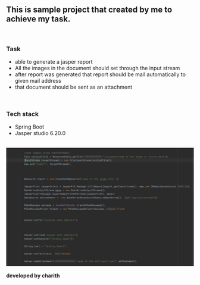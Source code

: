 <h2>This is sample project that created by me to achieve my task.</h2><br>
<h3>Task</h3>
<ul>
<li>able to generate a jasper report</li>
<li>All the images in the document should set through the input stream</li>
<li>after report was generated that report should be mail automatically to given mail address</li>
<li>that document should be sent as an attachment</li>
</ul>

<br>

<h3>Tech stack</h3>
<ul>
<li>Spring Boot</li>
<li>Jasper studio 6.20.0</li>
</ul>

<br>

<img src="src/main/assests/Capture.PNG" alt="">

__developed by charith__